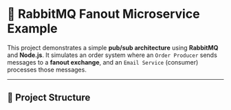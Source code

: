 # 📨 RabbitMQ Fanout Microservice Example

This project demonstrates a simple **pub/sub architecture** using **RabbitMQ** and **Node.js**. It simulates an order system where an `Order Producer` sends messages to a **fanout exchange**, and an `Email Service` (consumer) processes those messages.

---

## 📁 Project Structure

